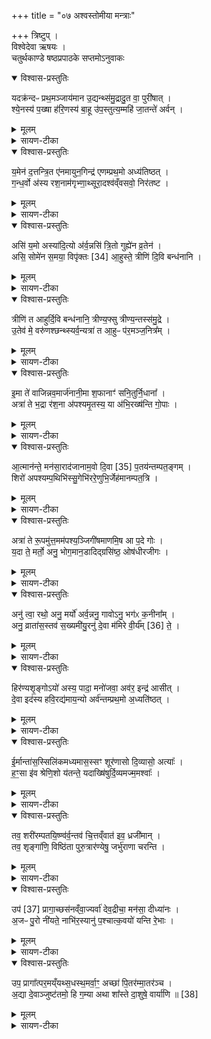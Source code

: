 +++
title = "०७ अश्वस्तोमीया मन्त्राः"

+++
त्रिष्टुप् ।   
विश्वेदेवा ऋषयः ।  
चतुर्थकाण्डे षष्ठप्रपाठके सप्तमोऽनुवाकः
<details open><summary>विश्वास-प्रस्तुतिः</summary>

यदक्र॑न्दᳶ प्रथ॒मञ्जाय॑मान उ॒द्यन्थ्स॑मु॒द्रादु॒त वा॒ पुरी॑षात् ।  
श्ये॒नस्य॑ प॒ख्षा ह॑रि॒णस्य॑ बा॒हू उ॑प॒स्तुत्य॒म्महि॑ जा॒तन्ते॑ अर्वन् ।  
</details>

<details><summary>मूलम्</summary>

यदक्र॑न्दᳶ प्रथ॒मञ्जाय॑मान उ॒द्यन्थ्स॑मु॒द्रादु॒त वा॒ पुरी॑षात् ।  
श्ये॒नस्य॑ प॒ख्षा ह॑रि॒णस्य॑ बा॒हू उ॑प॒स्तुत्य॒म्महि॑ जा॒तन्ते॑ अर्वन् ।  
</details>

<details><summary>सायण-टीका</summary>

(अथ चतुर्थकाण्डे षष्ठप्रपाठके सप्तमोऽनुवाकः )।  
षष्ठेऽनुवाके कवचादिसंनाहोऽभिहितः।  
अथ सप्तमाद्यनुवाकत्रये होमोऽभि घीयते।  
कल्पः —  “यदक्रन्दः प्रथमं जायमान इत्येतौस्त्रिभिरनुवाकैः षट्त्रिंशतमश्वस्तोमीयाञ्जहोति” इति।  
तत्र सप्तमानुवाके प्रथमामृचमाह– यदक्रन्द इति।  
हेऽर्वन्यद्यस्मात्कारणाज्जायमान उत्पद्यमान एव प्रथममादावक्रन्दः क्रन्दितवानसि अहो अग्न्यादीनामहं साधनामिति महान्तं शब्दमकरोस्तस्मात्कारणात्ते तव जातं महि महत्।  
अत एवोपस्तुत्यं समीचीनमिति  
२२०९ सर्वैरपि स्तोतव्यमासीत्।  
जायमानेम[ ए ]व विशदी क्रियते समुद्रादुद्यन्समुद्रोपलक्षितादुदकादुत्पद्यमानः।  
अप्सुयोनिर्वा अश्व इति श्रुतेः।  
उत वा पुरीषात्, अथवा लौकिकदृष्ट्या पुरीषात्पुंस्त्वशक्तिसंपन्नान्महतोऽश्वादुत्पद्यमानः।  
जन्मन उपस्तुत्यत्वे दृष्ठान्तद्वयमुच्यतेश्येनस्य पक्षा हरिणस्य बाहू।  
इवशब्दोऽत्राध्याहतंव्यः।  
यश्चा श्येनाख्यस्य पक्षिणः पक्षौ शीघ्रोत्पतनहेतुत्वात्सर्वैरुपस्तुत्यौ, यथा वा हरिणस्य मृगस्य बाहू पादौ शीघ्रगमनहेतुत्वादुपस्तुत्यौ तद्वदित्यर्थः।  
</details>

<details open><summary>विश्वास-प्रस्तुतिः</summary>

य॒मेन॑ द॒त्तन्त्रि॒त ए॑नमायुन॒गिन्द्र॑ एणम्प्रथ॒मो अध्य॑तिष्ठत् ।  
ग॒न्ध॒र्वो अ॑स्य रश॒नाम॑गृभ्णा॒थ्सूरा॒दश्व॑व्ँवसवो॒ निर॑तष्ट ।  
</details>

<details><summary>मूलम्</summary>

य॒मेन॑ द॒त्तन्त्रि॒त ए॑नमायुन॒गिन्द्र॑ एणम्प्रथ॒मो अध्य॑तिष्ठत् ।  
ग॒न्ध॒र्वो अ॑स्य रश॒नाम॑गृभ्णा॒थ्सूरा॒दश्व॑व्ँवसवो॒ निर॑तष्ट ।  
</details>

<details><summary>सायण-टीका</summary>

अथ द्वितीयामृचमाह– यमेन दत्तमिति।  
अत्र यमोऽग्निः।  
अग्निर्वाव यम इति श्रुत्यन्तरात्।  
त्रिषु लोकेषु त्रायते विस्तार्यत इति त्रितो वायुः।  
यमेनाग्निना दत्तनेनमश्वं त्रितो वायुरायुनग्रथे योजितवान्।  
तत इन्द्रः प्रथमः सर्वेषु देवेषु मध्ये प्रथमं प्रवृत्तः सन्नेनमश्वमध्यतिष्ठदधिष्ठितवान्योगक्षेमं संपादयितुमभिमानं कृतवानित्यर्थः।  
गन्धर्वः कश्चिद्स्याश्वस्य रशनां बन्धनहेतुं रज्जुमगृभ्णात्स्वीकृतवान्।  
हे वसवो यूयं सूरादादित्यादिममश्वं निरतष्ट निःशेषेण प्रकाशितवन्तः।  
यस्याश्वस्याग्निरानेता, वायुर्योजयिता, इन्द्रोऽभिमन्ता, गन्धर्वो रज्जुग्रहीता, सूर्यप्रकाशेन वसवः प्रकाश यितारस्तादृशोऽयमश्व इति स्तूयते।  
</details>

<details open><summary>विश्वास-प्रस्तुतिः</summary>

असि॑ य॒मो अस्या॑दि॒त्यो अ॑र्व॒न्नसि॑ त्रि॒तो गुह्ये॑न व्र॒तेन॑ ।  
असि॒ सोमे॑न स॒मया॒ विपृ॑क्तः [34]  आ॒हुस्ते॒ त्रीणि॑ दि॒वि बन्ध॑नानि ।  
</details>

<details><summary>मूलम्</summary>

असि॑ य॒मो अस्या॑दि॒त्यो अ॑र्व॒न्नसि॑ त्रि॒तो गुह्ये॑न व्र॒तेन॑ ।  
असि॒ सोमे॑न स॒मया॒ विपृ॑क्तः [34]  आ॒हुस्ते॒ त्रीणि॑ दि॒वि बन्ध॑नानि ।  
</details>

<details><summary>सायण-टीका</summary>

अथ तृतीयामृचमाह– असि यम इति।  
हेऽर्वन्नश्व त्वं यमाभिधोऽग्निरसि।  
तथाऽऽदित्योऽसि।  
तथा त्रितो वायुरसि।  
पूर्वोक्तप्रकारेण वाय्वादित्ययोरनुगृहीतत्वात्तद्रूपत्वम्।  
तथा गुह्येन गोप्बेनाश्वमेधाख्येन कर्मणा तत्रत्येन सोमेन च सुमया समये प्राप्तकले विपृक्तो विशेषेण युक्तोऽसि।  
ईदृशस्य ते तव द्युलोके बन्धनानि बम्धनसाधनानि दामानि त्रीणीत्येयमभिज्ञा आहुः।  
वणिजो हि शक्त्याधिक्येनात्यु ग्रभश्वं विक्रेतुं ग्रामान्तरे नयन्तास्त्रंभिदांमभिर्बध्नन्ति।  
दक्षिणवामपार्श्वयोर्दामद्वयमुभौ पुरुषौ गृह्णीतः।  
यदा दक्षिणभागवर्तिनं द्रष्टुमुद्युङ्क्ते तदा वामभागवती तमाकर्षति।  
तं चेद्द्गष्टुमुद्युङ्क्ते तदानीमितर आकर्षति।  
यदा सदसा पुरतः पलायनं करोति तदा तं वारयितुं गले बद्धमेकं दाम गृहीत्वा पृष्ठतः कश्चिदाकर्षति।  
तदिदं बन्धनत्रयम्।  
यद्वा शास्त्रसिद्धं किंचित्कारणत्रयं द्रष्टव्यम्।  
तदनेन बन्धनत्रयेणाघिकशाक्तिरश्व इति स्तुतो भवति।  
</details>

<details open><summary>विश्वास-प्रस्तुतिः</summary>

त्रीणि॑ त आहुर्दि॒वि बन्ध॑नानि॒ त्रीण्य॒फ्सु त्रीण्य॒न्तस्स॑मु॒द्रे ।  
उ॒तेव॑ मे॒ वरु॑णश्छन्थ्स्यर्व॒न्यत्रा॑ त आ॒हुᳶ प॑र॒मञ्ज॒नित्र᳚म् ।  
</details>

<details><summary>मूलम्</summary>

त्रीणि॑ त आहुर्दि॒वि बन्ध॑नानि॒ त्रीण्य॒फ्सु त्रीण्य॒न्तस्स॑मु॒द्रे ।  
उ॒तेव॑ मे॒ वरु॑णश्छन्थ्स्यर्व॒न्यत्रा॑ त आ॒हुᳶ प॑र॒मञ्ज॒नित्र᳚म् ।  
</details>

<details><summary>सायण-टीका</summary>

अथ चतुर्थीमृचमाह–  २२१० त्रीणि त इति।  
यथा द्युलोके तवोचैःश्रवोरूपस्य वन्धनत्रयमाभिज्ञा आहुस्तथैवाप्सु समुद्रे च।  
यथा वा वाजपेयेऽप्स्वन्तरमृतमिति मन्त्रेणाश्वानप्सु स्ना पयन्ति तथाऽपि पूर्वोक्तरीत्या बन्धनत्रयमपेक्षितं तथा समुद्रमध्ये स्थिताया वडवाया बन्धनत्रयमित्येवमभिज्ञा आहुः।  
उतापि च हेऽर्वन्नश्व ते तव यत्र यस्मिन्पितृवीर्ये परमं जनित्रमुत्तमं जन्मेत्येवंलक्षणाभिज्ञा आहुः, तत्पितृवीर्यं त्वमेव वरुणस्त्रिभिर्बन्धनैर्निवारणीयो भूत्वा मे मम छन्त्सीव कथयसीव।  
अयमर्थः—अश्वस्य पितृपक्षभागित्वान्मातरि स्वल्पायामपि सत्यां प्रौढश्चेदश्वो दृश्येत तस्य पिता प्रौढ इत्युत्प्रेक्षितुं शक्यत इति।  
</details>

<details open><summary>विश्वास-प्रस्तुतिः</summary>

इ॒मा ते॑ वाजिन्नव॒मार्ज॑नानी॒मा श॒फानाꣳ॑ सनि॒तुर्नि॒धाना᳚ ।  
अत्रा॑ ते भ॒द्रा र॑श॒ना अ॑पश्यमृ॒तस्य॒ या अ॑भि॒रख्ष॑न्ति गो॒पाः ।  
</details>

<details><summary>मूलम्</summary>

इ॒मा ते॑ वाजिन्नव॒मार्ज॑नानी॒मा श॒फानाꣳ॑ सनि॒तुर्नि॒धाना᳚ ।  
अत्रा॑ ते भ॒द्रा र॑श॒ना अ॑पश्यमृ॒तस्य॒ या अ॑भि॒रख्ष॑न्ति गो॒पाः ।  
</details>

<details><summary>सायण-टीका</summary>

अथ पञ्चमीमृचगाह– इमा ते बाजिन्निति।  
हे वाजिन्नश्व ते तवेमैतानि दृश्यमानानि अवमार्जनानि शरीरशोधनसाधनानि लोहमयानि।  
यैर्लोहमयैः प्रातःकालादावश्यस्य पांस्वाद्यपनयनाय शरीरं मृज्यते घर्षणेन शोध्यते तान्यवमार्जनानि।  
तथा शफानां खुराणां सनितुर्दातुः पाषाणबहुले मार्गे प्रक्षेप्य[प्तु]स्तव शफभेदनपरिहारार्थमिमा निधानैतानि लोहमयान्यावरणविशेषरूपाणि निधीयन्ते शफेष्विति निधानानिराजानो हि महार्हणां प्रौढानामश्वानां लोहमयैः साधनैः प्रतिदिनं कण्डूरपनयन्ति, शफेषु च लोहपत्राणि कीलयन्ति।  
किंच ते तव भद्राः सुवर्णांदिखचितत्वेन कल्याणरूपा रशनाः खलीनलोहकक्ष्याः पुच्छपत्रा अत्रास्मिन्नेव देशे स्थापिता अहमप्यपश्यम्।  
कीदृशस्य तव, ऋतस्य सत्यस्य बहुमूल्यार्हस्येत्यर्थः।  
कीदृश्यो रशना हति ता विशेष्यन्तेया रशना गोपाः पष्ठदेशव्यथादिपरिहारेणाश्वं गोपायन्त्योऽभिरक्षन्ति उपर्यारूढं पुरुषमभितः पतनादिभ्यः पालयन्ति।  
</details>

<details open><summary>विश्वास-प्रस्तुतिः</summary>

आ॒त्मान॑न्ते॒ मन॑सा॒राद॑जानाम॒वो दि॒वा [35]  प॒तय॑न्तम्पत॒ङ्गम् ।  
शिरो॑ अपश्यम्प॒थिभि॑स्सु॒गेभि॑ररे॒णुभि॒र्जेह॑मानम्पत॒त्रि ।  
</details>

<details><summary>मूलम्</summary>

आ॒त्मान॑न्ते॒ मन॑सा॒राद॑जानाम॒वो दि॒वा [35]  प॒तय॑न्तम्पत॒ङ्गम् ।  
शिरो॑ अपश्यम्प॒थिभि॑स्सु॒गेभि॑ररे॒णुभि॒र्जेह॑मानम्पत॒त्रि ।  
</details>

<details><summary>सायण-टीका</summary>

अथ षष्ठीमृचमाह– आत्मानां त इति।  
हेऽश्व ते तवाऽऽत्मानं स्वरूपमारात्समीप एव मनसा चित्तेनाजानामभिज्ञातवानस्मि।  
कीदृशमात्मानम्, अत्रो रक्षकम्।  
शीघ्रगामी ह्यश्वः परसैन्यभञ्जनेन स्वामिनं रक्षति।  
तथा दिवा षतयन्तमाकाशेन धावन्तम्।  
त्वदीयधावनवेलायं वेगातिशयेन भूमेराक्रमणं केनापि द्गष्टुं न शक्यत इत्यर्थः।  
यस्मादाकाशगामी तस्मादेव च पतङ्गं पक्षिसदृशम्।  
तथा त्वदीयं शिरोऽप्यहमपश्यम्।  
कीदृशं शिरः, सुगेभिर्गन्तुं शक्यैररेणुभिर्धुलिरहितैः पथिभिराकाशमा–  २२११ र्गैजेंहमानं  शीघ्रगतियुक्तमत एव पतत्रि पक्षिसदृशम्।  
यदा ह्ययमश्वः प्रायेण भूमिस्पर्शं विनाऽऽकाशमार्गे धावति तदानीं पाषाणादिरहितत्वादयं मार्गः सुगामो भूमिस्पर्शबाहुल्याभावाद्धूलिरहितश्च।  
तथाविधमार्गेण धावतोऽश्वस्योपरिवर्तिं शिरः सुखेन द्रष्टुं शक्यते, उन्नतदेशवर्तित्वाद्धूल्यावरणाभावाच्चेति।  
ईदृशवेगवानश्व इति स्तुतिः।  
</details>

<details open><summary>विश्वास-प्रस्तुतिः</summary>

अत्रा॑ ते रू॒पमु॑त्त॒मम॑पश्य॒ञ्जिगी॑षमाणमि॒ष आ प॒दे गोः ।  
य॒दा ते॒ मर्तो॒ अनु॒ भोग॒मान॒डादिद्ग्रसि॑ष्ठ॒ ओष॑धीरजीगः ।  
</details>

<details><summary>मूलम्</summary>

अत्रा॑ ते रू॒पमु॑त्त॒मम॑पश्य॒ञ्जिगी॑षमाणमि॒ष आ प॒दे गोः ।  
य॒दा ते॒ मर्तो॒ अनु॒ भोग॒मान॒डादिद्ग्रसि॑ष्ठ॒ ओष॑धीरजीगः ।  
</details>

<details><summary>सायण-टीका</summary>

अथ सप्तमीमृचगाह— अत्रा ते रूपमिति।  
हेऽश्व यदा यस्मिन्काले ते तव भोगं घृतमुद्रादिभक्षृणरूपमनु मतों मनुष्यः परिचारक आनड् भोगं प्राप्तवान्।  
प्रौढेषु राजगृहादिष्वश्वघासार्थं दत्तैर्घृतमुद्गादिभिः परिचारका अमि जीवन्तीति प्रसिद्धम्।  
आदिदीदृशवृत्तान्तादनन्तरमेव ग्रसिष्टोऽतिशयेन ग्रसिदुकामस्त्वमोषधीश्चणकाद्या अजीगः प्रापितोऽसि।  
अत्रास्मिन्नवसरे ते तत्र रूपमुत्तमं सर्वोत्कृष्टमित्यपश्यमहं निश्चितवानस्मि।  
कीदृशस्य तव, इषोऽन्नानि आ समन्तात्पदे प्राप्तुं गोर्गच्छतः।  
कीदुशं रूपम, जिगीषमाणं जेतुमिच्छायुक्तम्।  
अयमर्थः प्रौढराजगृहे त्वदीयभोगमनु अश्ववारा नीचाः सर्वेऽपि सम्यग्भुञ्जते।  
त्वं च राजाज्ञया केनाप्यनिवारितः संश्चणकादिक्षेत्रेषु स्वेच्छया गच्छसि।  
अस्मिन्नवसरे त्वन्मुखेन सर्वाण्यन्नानि प्राप्तुं शक्यन्ते, विजयश्च भविष्यति।  
एवं त्वदीयमहिमानं निश्चितवानस्मीति।  
</details>

<details open><summary>विश्वास-प्रस्तुतिः</summary>

अनु॑ त्वा॒ रथो॒ अनु॒ मर्यो॑ अर्व॒न्ननु॒ गावोऽनु॒ भग॑ᳵ क॒नीना᳚म् ।  
अनु॒ व्राता॑स॒स्तव॑ स॒ख्यमी॑यु॒रनु॑ दे॒वा म॑मिरे वी॒र्य᳚म् [36]  ते॒ ।  
</details>

<details><summary>मूलम्</summary>

अनु॑ त्वा॒ रथो॒ अनु॒ मर्यो॑ अर्व॒न्ननु॒ गावोऽनु॒ भग॑ᳵ क॒नीना᳚म् ।  
अनु॒ व्राता॑स॒स्तव॑ स॒ख्यमी॑यु॒रनु॑ दे॒वा म॑मिरे वी॒र्य᳚म् [36]  ते॒ ।  
</details>

<details><summary>सायण-टीका</summary>

अथाष्टमीमृचमाह— अनु त्वेति।  
हेऽर्वस्त्वामनु रथः प्रवर्तते।  
नहि त्वया विना रथो गन्तुं  शक्तः।  
मयों मर्त्योऽश्ववारस्त्यामनु जीवति।  
तच्च पूर्वमेवोदाहृतम्।  
गावोऽपि त्वागनु जीवन्ति, बालस्य तव क्षीरनवनीताद्यर्थं प्रवृद्धस्य तव घृतार्थ च गाः पोषयन्ति।  
कनीनां कन्यकानां बालानां दासीनां भमः सौभाग्यं त्वामनु संपद्यते।  
अश्वशालापरिचारार्थं हि ता अन्नवस्त्रदानेन त्वत्स्वामिनः पोषयन्ति।  
व्रातासो व्राताः सेनारूपा मनुष्यसंघास्तव सख्यमनु त्वदीयं साहाय्यमनु पश्चादीयुर्जयं प्राप्नुवन्ति।  
देवाः प्रजापत्यादयस्ते वीर्यं त्वदीयं सामर्थ्यमनुपलक्ष्य ममिरे स्वकीयहविष्ट्वेन प्रमितवन्तः।  
ईदृशोऽयमश्व इति स्तुतिः।  
</details>

<details open><summary>विश्वास-प्रस्तुतिः</summary>

हिर॑ण्यशृ॒ङ्गोऽयो॑ अस्य॒ पादा॒ मनो॑जवा॒ अव॑र॒ इन्द्र॑ आसीत् ।  
दे॒वा इद॑स्य हवि॒रद्य॑माय॒न्यो अर्व॑न्तम्प्रथ॒मो अ॒ध्यति॑ष्ठत् ।  
</details>

<details><summary>मूलम्</summary>

हिर॑ण्यशृ॒ङ्गोऽयो॑ अस्य॒ पादा॒ मनो॑जवा॒ अव॑र॒ इन्द्र॑ आसीत् ।  
दे॒वा इद॑स्य हवि॒रद्य॑माय॒न्यो अर्व॑न्तम्प्रथ॒मो अ॒ध्यति॑ष्ठत् ।  
</details>

<details><summary>सायण-टीका</summary>

अथ नवमीमृचमाह—  २२१२ हिरण्मशृङ्ग इति।  
अयमश्वो हिरण्यशृङ्गो हिरण्यसमानवर्णः शृङ्गस्था नीयो मूर्धप्रदेशो यस्यासो हिरण्यशृङ्गो हिरण्याङ्कित इत्यर्थः।  
अयो लोहव दत्यन्तदृढः।  
अस्याश्वस्य पादा मनोजवा मनोवृत्तिसदृशेन वेगातिशयेन युक्ताः।  
एतेनाश्वेनोच्चैःश्रवसा त्वेनेन्द्रोऽप्यवये निकृष्ट एवाऽऽसीत्।  
देवा इत्सर्वे हि देवाः स्वयमत्याश्वस्य संबन्धि हविरद्यं हविर्भक्षणमायन्प्राप्तवन्त एतदीयमेव हविरत्तुं योग्यमिति निश्चितवन्तः।  
प्रथम आद्यो यः प्रजापतिरर्वन्तमेनमश्वमध्यतिष्ठदधिष्ठितवान्स्वकीयत्वेन स्वीकृतवान्सोऽप्येतदीयमेव हविरद्यामिति निश्चितवान्।  
</details>

<details open><summary>विश्वास-प्रस्तुतिः</summary>

ई॒र्मान्ता॑स॒स्सिलि॑कमध्यमास॒स्सꣳ शूर॑णासो दि॒व्यासो॒ अत्याः᳚ ।  
ह॒ꣳ॒सा इ॑व श्रेणि॒शो य॑तन्ते॒ यदाख्षि॑षुर्दि॒व्यमज्म॒मश्वाः᳚ ।  
</details>

<details><summary>मूलम्</summary>

ई॒र्मान्ता॑स॒स्सिलि॑कमध्यमास॒स्सꣳ शूर॑णासो दि॒व्यासो॒ अत्याः᳚ ।  
ह॒ꣳ॒सा इ॑व श्रेणि॒शो य॑तन्ते॒ यदाख्षि॑षुर्दि॒व्यमज्म॒मश्वाः᳚ ।  
</details>

<details><summary>सायण-टीका</summary>

अथ दशमीमृचमाह– ईर्मान्ताम इति।  
सर्वेऽप्बश्वा एवंबिधाः।  
कीदृशा इति तदुच्यतेईर्गान्तासः नलभानो जघनभागाश्चाश्वस्यान्तौ, तावीर्मौ प्रसृतावुन्नतौ येषां त ईर्मान्तासः।  
सिलिकं संकुचितं निम्नं मध्ये पृष्टभागे येषा ते सिलिकमध्यमासः।  
यत्र मनुष्या आरोहम्ति स देशो निम्नः।  
न तु गजस्यवे पृष्ठभाग उन्नतः।  
संसूरणासो युद्धे जयहेतुत्वेन सम्यक्शूराः।  
दिव्यासो ग्रामगमनादिरूपव्यवहारनिष्पादकाः।  
अत्याः संततगमनशीलाः।  
ते च हंसा इव श्रेणिशः संघशो यतन्ते।  
यथा हंसाः पङ्क्तिबद्धाः संधीभूयाऽऽकाशे यतन्ते गच्छन्त्येवमश्वा अपि बहवः संहता युद्धाय प्रयतन्ते।   यद्यस्मात्कारणदश्वा दिव्यं क्रीडाविजिगीषाद्यार्थमज्मं गमनमाक्षिषुर्व्याप्तवन्तस्तस्मादश्वजातिमात्रस्ययैवं प्रशस्तत्वात्स क्रतुनिष्पादकः प्रकृतोऽश्वः प्रशस्त इति किमु वक्तव्बः।  
</details>

<details open><summary>विश्वास-प्रस्तुतिः</summary>

तव॒ शरी॑रम्पतयि॒ष्ण्व॑र्व॒न्तव॑ चि॒त्तव्ँवात॑ इव॒ ध्रजी॑मान् ।  
तव॒ शृङ्गा॑णि॒ विष्ठि॑ता पुरु॒त्रार॑ण्येषु॒ जर्भु॑राणा चरन्ति ।  
</details>

<details><summary>मूलम्</summary>

तव॒ शरी॑रम्पतयि॒ष्ण्व॑र्व॒न्तव॑ चि॒त्तव्ँवात॑ इव॒ ध्रजी॑मान् ।  
तव॒ शृङ्गा॑णि॒ विष्ठि॑ता पुरु॒त्रार॑ण्येषु॒ जर्भु॑राणा चरन्ति ।  
</details>

<details><summary>सायण-टीका</summary>

अथैकादशीमृचमाह– तव शरीरमिति।   हेवर्वंस्तव शरीरं षतयिष्णु पतनशीलं शीघ्रगमशीलमित्यर्थः तव चितं वात इव वातसदृशश्च(शं च )।   वायुः कीदृशः, घ्रजीमान्वेनवान्।   तव शृङ्गाणि शृङ्गस्थानीयानि।   उपरि प्रक्षिप्तान्यायुधानि विष्ठिता विशेषेण तत्र तत्र स्थितानि साधितानि।   अश्वस्योपरि क्वचिदिषुधिः क्यचित्खड्ग इत्येवं बहून्बायुधानि प्राप्यन्ते।   तानि च पुरुषु बहुषु अरण्येषु ग्रामेन्यो बहिर्भूतेषु युद्धप्रदेशेषु जर्भुराणा परसैन्यान्यतिशयेन भरमाणानि चरन्ति प्रवर्तन्ते।  
</details>

<details open><summary>विश्वास-प्रस्तुतिः</summary>

उप॑ [37]  प्रागा॒च्छस॑नव्ँवा॒ज्यर्वा॑ देव॒द्रीचा॒ मन॑सा॒ दीध्या॑नः ।  
अ॒जᳶ पु॒रो नी॑यते॒ नाभि॑र॒स्यानु॑ प॒श्चात्क॒वयो॑ यन्ति रे॒भाः ।  
</details>

<details><summary>मूलम्</summary>

उप॑ [37]  प्रागा॒च्छस॑नव्ँवा॒ज्यर्वा॑ देव॒द्रीचा॒ मन॑सा॒ दीध्या॑नः ।  
अ॒जᳶ पु॒रो नी॑यते॒ नाभि॑र॒स्यानु॑ प॒श्चात्क॒वयो॑ यन्ति रे॒भाः ।  
</details>

<details><summary>सायण-टीका</summary>

अत द्वादशीमृचमाह–  २२१३ उष प्रागादिति।   वाजी क्रतुद्वाराऽन्नहेतुरर्वाऽयमधः शसनमस्प्रिन्क्रतौ विशासनस्थानं प्रत्युपप्रागात्समीपं प्राप्तवान्।   किं कूर्वन्, देवद्रीचा मनसा दीध्यानः देवानाञ्चति प्राप्नोतीति देवद्यङ् तादृशेन निरन्तरं देवविषयेण मनसा ध्यानं कुर्वन्।   अजः प्रजापतिः पुरो नीयतेऽऽस्मादश्वात्पूर्वमृत्विग्भिर्नीयते, प्रजापतिं पुरतो नीयते।   अस्याश्वस्य नाभिर्भाभ्युपलक्षितं शरीरं प्रजाषतिमनु नीयते।   अस्याश्यस्य पश्चात्पृष्ठभागे कवयो विद्वांस ऋत्विजो रेभा यन्ति स्तुतिं कुर्वाण गच्छन्ति।  
</details>

<details open><summary>विश्वास-प्रस्तुतिः</summary>

उप॒ प्रागा᳚त्पर॒मय्ँयथ्स॒धस्थ॒मर्वा॒ꣳ॒ अच्छा॑ पि॒तर॑म्मा॒तर॑ञ्च ।  
अ॒द्या दे॒वाञ्जुष्ट॑तमो॒ हि ग॒म्या अथा शा᳚स्ते दा॒शुषे॒ वार्या॑णि ॥ [38]
</details>

<details><summary>मूलम्</summary>

उप॒ प्रागा᳚त्पर॒मय्ँयथ्स॒धस्थ॒मर्वा॒ꣳ॒ अच्छा॑ पि॒तर॑म्मा॒तर॑ञ्च ।  
अ॒द्या दे॒वाञ्जुष्ट॑तमो॒ हि ग॒म्या अथा शा᳚स्ते दा॒शुषे॒ वार्या॑णि ॥ [38]
</details>

<details><summary>सायण-टीका</summary>

अथ त्रयोदशीमृचमाह– उप प्रागादिति।   अर्वाञ्शीघ्रगमनवानयमश्वः परममुत्कृष्टं यत्सधस्थं शमितृभिः सह स्थातुं योग्यं यत्त्स्थानमस्ति तदुपप्रागात्तत्समीपं प्राप्तवान्।   किमर्थम्, पितरं मातरं चापि प्राप्तुं स्वर्मलोके दिव्यो यः पिता या च माता दिव्या तावुभौ प्राप्तुं देवताजन्मन इत्यर्थः।   हेऽश्वाद्यास्मिन्दिने जुष्टतमोऽतिशयेन प्रीतः सन्देवान्गम्याः प्राप्नुहि। अथानन्तरं दाशुषे हविर्दत्तवते यजमानाय वार्याणि वरणी यानि फलानि अयमृत्विक्संघ आशास्ते प्रार्थयति॥  

इति श्रीमत्सायणाचार्यविरचिते माधवीये वेदार्थप्रकाशे कृष्णयजुर्वेदीयतैत्तिरीयसंहिताभाष्ये चतुर्थकाण्डे षष्ठप्रपाठके  तृतीयोऽनुवाकः ॥   ७॥  
</details>
